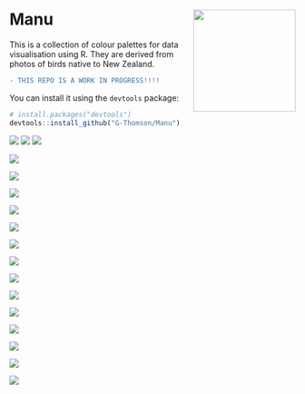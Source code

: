 # Manu <img src="man/figures/LOGO.jpg" align="right" width="180"/>
This is a collection of colour palettes for data visualisation using R. They are derived from photos of birds native to New Zealand.

```diff
- THIS REPO IS A WORK IN PROGRESS!!!!
```

You can install it using the `devtools` package:

``` r
# install.packages("devtools")
devtools::install_github("G-Thomson/Manu")
```

![](https://github.com/G-Thomson/Manu/blob/main/images/Hihi.png)
<img src="man/figures/Hihi.png"/>
![](images/Hoiho.png)

![](images/Kaka.png)

![](images/Kakariki.png)

![](images/Kea.png)

![](images/Kereru.png)

![](images/Korimako.png)

![](images/Korora.png)

![](images/Kotare.png)

![](images/Putangitangi.png)

![](images/Takehe.png)

![](images/Takapu.png)

![](images/Titipounamu.png)

![](images/Tui.png)

![](images/Pepetuna.png)

![](images/Pohutukawa.png)
